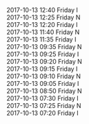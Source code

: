 2017-10-13 12:40 Friday  I  
2017-10-13 12:25 Friday  N  
2017-10-13 12:20 Friday  I  
2017-10-13 11:40 Friday  N  
2017-10-13 11:35 Friday  I  
2017-10-13 09:35 Friday  N  
2017-10-13 09:25 Friday  I  
2017-10-13 09:20 Friday  N  
2017-10-13 09:15 Friday  I  
2017-10-13 09:10 Friday  N  
2017-10-13 09:05 Friday  I  
2017-10-13 08:50 Friday  N  
2017-10-13 07:30 Friday  I  
2017-10-13 07:25 Friday  N  
2017-10-13 07:20 Friday  I  
